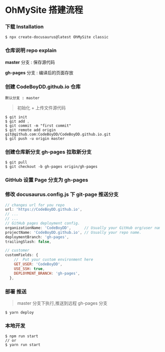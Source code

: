 # OhMySite 搭建流程

### 下载 Installation

```shell
$ npx create-docusaurus@latest OhMySite classic
```

### 仓库说明 repo explain

**master** 分支 : 保存源代码

**gh-pages** 分支 : 编译后的页面存放

### 创建 CodeBoyDD.github.io 仓库

`默认分支 : master`

>  初始化 + 上传文件源代码

```shell
$ git init
$ git add .
$ git commit -m "first commit"
$ git remote add origin git@github.com:CodeBoyDD/CodeBoyDD.github.io.git
$ git push -u origin master
```

### 创建仓库新分支 gh-pages 拉取新分支

```shell
$ git pull
$ git checkout -b gh-pages origin/gh-pages
```

### GitHub 设置 Page 分支为 gh-pages

### 修改 docusaurus.config.js 下 git-page 推送分支

```js
// changes url for you repo
url: 'https://CodeBoyDD.github.io',
// ...
// ...
// GitHub pages deployment config.
organizationName: 'CodeBoyDD',      // Usually your GitHub org/user name.
projectName: 'CodeBoyDD.github.io', // Usually your repo name.
deploymentBranch: 'gh-pages',
trailingSlash: false,

// customer
customFields: {
	//  Put your custom environment here
	GET_USER: 'CodeBoyDD',
	USE_SSH: true,
	DEPLOYMENT_BRANCH: 'gh-pages',
  },
```

### 部署 推送 

>  master 分支下执行,推送到远程 gh-pages 分支

```shell
$ yarn deploy
```

### 本地开发

```shell
$ npm run start
// or
$ yarn run start
```

